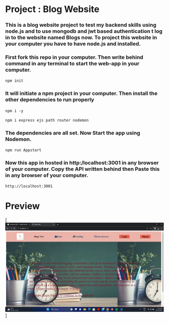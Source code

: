# Project : Blog Website

### This is a blog website project to test my backend skills using node.js and to use mongodb and jwt based authentication t log in to the website named Blogs now. To project this website in your computer you have to have node.js and installed.

### First fork this repo in your computer. Then write behind command in any terminal to start the web-app in your computer.

```
npm init
```

### It will initiate a npm project in your computer. Then install the other dependencies to run properly

```
npm i -y
```

```
npm i express ejs path router nodemon
```

### The dependencies are all set. Now Start the app using Nodemon.

```
npm run Appstart
```

### Now this app in hosted in http:/localhost:3001 in any browser of your computer. Copy the API written behind then Paste this in any browser of your computer.

```
http://localhost:3001
```

# Preview

[![Screenshot](https://github.com/priyanshukanji-10/repo-web-2/raw/67afd39e8ec438894820b99dc5dda7234dd50519/Readme%20Images/Screenshot%20(1).jpeg)]
